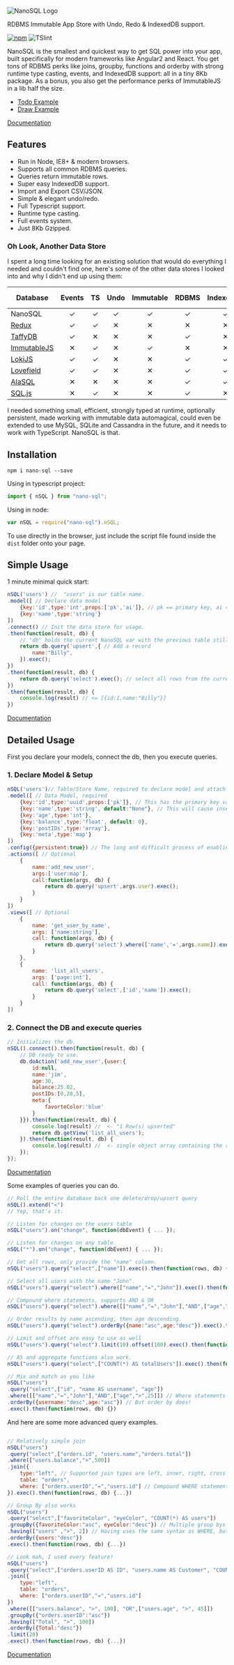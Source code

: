![NanoSQL Logo](https://raw.githubusercontent.com/ClickSimply/Nano-SQL/master/logo.png)

RDBMS Immutable App Store with Undo, Redo & IndexedDB support.

[![npm](https://img.shields.io/npm/l/express.svg?style=flat-square)](https://github.com/ClickSimply/nano-sql/blob/master/LICENSE)
![TSlint](https://img.shields.io/badge/tslint-passing-green.svg?style=flat-square)

NanoSQL is the smallest and quickest way to get SQL power into your app, built specifically for modern frameworks like Angular2 and React. You get tons of RDBMS perks like joins, groupby, functions and orderby with strong runtime type casting, events, and IndexedDB support: all in a tiny 8Kb package.   As a bonus, you also get the performance perks of ImmutableJS in a lib half the size.

* [Todo Example](https://some-sql.com/react-todo/)
* [Draw Example](https://some-sql.com/react-draw/)

[Documentation](https://github.com/ClickSimply/Nano-SQL/wiki)

## Features

- Run in Node, IE8+ & modern browsers.
- Supports all common RDBMS queries.
- Queries return immutable rows.
- Super easy IndexedDB support.
- Import and Export CSV/JSON.
- Simple & elegant undo/redo.
- Full Typescript support.
- Runtime type casting.
- Full events system.
- Just 8Kb Gzipped.

### Oh Look, Another Data Store

I spent a long time looking for an existing solution that would do everything I needed and couldn't find one, here's some of the other data stores I looked into and why I didn't end up using them:

| Database                                                 | Events | TS  | Undo  | Immutable | RDBMS | IndexedDB | NodeJS | Any Backend | Size |
|----------------------------------------------------------|:------:|:---:|:-----:|:---------:|:-----:|:---------:|:--------:|:--------------:|:----------:|
| NanoSQL                                                  | ✓      | ✓   | ✓    | ✓         | ✓     | ✓         | ✓       | ✓             | 8         |
| [Redux](https://github.com/reactjs/redux)                | ✓      | ✓   | ✕    | ✕         | ✕     | ✕         | ✓      | ✕              | 2         |
| [TaffyDB](https://github.com/typicaljoe/taffydb)         | ✓      | ✕   | ✕    | ✕         | ✓     | ✕         | ✓      | ✕              | 5        |
| [ImmutableJS](https://github.com/facebook/immutable-js/) | ✕      | ✓   | ✕    | ✓         | ✕     | ✕         | ✓      | ✕              | 16        |
| [LokiJS](https://github.com/techfort/LokiJS)             | ✓      | ✓   | ✕    | ✕         | ✓     | ✓         | ✓      | ✓              | 19        |
| [Lovefield](https://github.com/google/lovefield)         | ✓      | ✓   | ✕    | ✕         | ✓     | ✓         | ✕      | ✕              | 40        |
| [AlaSQL](https://github.com/agershun/alasql)             | ✕      | ✕   | ✕    | ✕         | ✓     | ✓         | ✓      | ✓              | 88        |
| [SQL.js](https://github.com/kripken/sql.js/)             | ✕      | ✓   | ✕    | ✕         | ✓     | ✕         | ✓      | ✕              | 500       |

I needed something small, efficient, strongly typed at runtime, optionally persistent, made working with immutable data automagical, could even be extended to use MySQL, SQLite and Cassandra in the future, and it needs to work with TypeScript.  NanoSQL is that.  

## Installation

`npm i nano-sql --save`

Using in typescript project:

```js
import { nSQL } from "nano-sql";
```

Using in node:

```js
var nSQL = require("nano-sql").nSQL;

```

To use directly in the browser, just include the script file found inside the `dist` folder onto your page.

## Simple Usage

1 minute minimal quick start:

```js
nSQL('users') //  "users" is our table name.
.model([ // Declare data model
    {key:'id',type:'int',props:['pk','ai']}, // pk == primary key, ai == auto incriment
    {key:'name',type:'string'}
])
.connect() // Init the data store for usage.
.then(function(result, db) {
    // "db" holds the current NanoSQL var with the previous table still selected.
    return db.query('upsert',{ // Add a record
        name:"Billy",
    }).exec();
})
.then(function(result, db) {
    return db.query('select').exec(); // select all rows from the current active table
})
.then(function(result, db) {
    console.log(result) // <= [{id:1,name:"Billy"}]
})

```

[Documentation](https://github.com/ClickSimply/Nano-SQL/wiki)

## Detailed Usage
First you declare your models, connect the db, then you execute queries.

### 1. Declare Model & Setup

```js
nSQL('users')// Table/Store Name, required to declare model and attach it to this store.
.model([ // Data Model, required
    {key:'id',type:'uuid',props:['pk']}, // This has the primary key value
    {key:'name',type:'string', default:"None"}, // This will cause inserts to always use "None" if no value is provided.
    {key:'age',type:'int'},
    {key:'balance',type:'float', default: 0},
    {key:'postIDs',type:'array'},
    {key:'meta',type:'map'}
])
.config({persistent:true}) // The long and difficult process of enabling indexed DB support, optional.
.actions([ // Optional
    {
        name:'add_new_user',
        args:['user:map'],
        call:function(args, db) {
            return db.query('upsert',args.user).exec();
        }
    }
])
.views([ // Optional
    {
        name: 'get_user_by_name',
        args: ['name:string'],
        call: function(args, db) {
            return db.query('select').where(['name','=',args.name]).exec();
        }
    },
    {
        name: 'list_all_users',
        args: ['page:int'],
        call: function(args, db) {
            return db.query('select',['id','name']).exec();
        }
    }                       
])

```

### 2. Connect the DB and execute queries

```js
// Initializes the db.
nSQL().connect().then(function(result, db) {
    // DB ready to use.
    db.doAction('add_new_user',{user:{
        id:null,
        name:'jim',
        age:30,
        balance:25.02,
        postIDs:[0,20,5],
        meta:{
            favorteColor:'blue'
        }
    }}).then(function(result, db) {
        console.log(result) //  <- "1 Row(s) upserted"
        return db.getView('list_all_users');
    }).then(function(result, db) {
        console.log(result) //  <- single object array containing the row we inserted.
    });
});

```

[Documentation](https://github.com/ClickSimply/Nano-SQL/wiki)

Some examples of queries you can do.

```js
// Roll the entire database back one delete/drop/upsert query
nSQL().extend("<") 
// Yep, that's it.

// Listen for changes on the users table
nSQL("users").on("change", function(dbEvent) { ... });

// Listen for changes on any table
nSQL("*").on("change", function(dbEvent) { ... });

// Get all rows, only provide the "name" column.
nSQL("users").query("select",["name"]).exec().then(function(rows, db) {...});

// Select all users with the name "John".
nSQL("users").query("select").where(["name","=","John"]).exec().then(function(rows, db) {...});

// Compound where statements, supports AND & OR
nSQL("users").query("select").where([["name","=","John"],"AND",["age",">",25]]).exec().then(function(rows, db) {...});

// Order results by name ascending, then age descending.
nSQL("users").query("select").orderBy({name:"asc",age:"desc"}).exec().then(function(rows, db) {...});

// Limit and offset are easy to use as well
nSQL("users").query("select").limit(10).offset(100).exec().then(function(rows, db) {...});

// AS and aggregate functions also work.
nSQL("users").query("select",["COUNT(*) AS totalUsers"]).exec().then(function(rows, db) {...});

// Mix and match as you like
nSQL("users")
.query("select",["id", "name AS username", "age"])
.where([["name","=","John"],"AND",["age",">",25]]) // Where statements can't use AS aliases
.orderBy({username:"desc",age:"asc"}) // But order by does!
.exec().then(function(rows, db) {})

```

And here are some more advanced query examples.

```js

// Relatively simple join
nSQL("users")
.query("select",["orders.id", "users.name","orders.total"])
.where(["users.balance",">",500])
.join({
    type:"left", // Supported join types are left, inner, right, cross and outer.
    table: "orders",
    where: ["orders.userID","=","users.id"] // Compound WHERE statements with AND/OR don't work, just single ones do.
}).exec().then(function(rows, db) {...})

// Group By also works
nSQL("users")
.query("select",["favoriteColor", "eyeColor", "COUNT(*) AS users"])
.groupBy({favoriteColor:"asc", eyeColor:"desc"}) // Multiple group bys aren't a problem!
.having(["users" ,">", 2]) // Having uses the same syntax as WHERE, but runs after the GROUP BY command.
.orderBy({users:"desc"})
.exec().then(function(rows, db) {...})

// Look mah, I used every feature!
nSQL("users")
.query("select",["orders.userID AS ID", "users.name AS Customer", "COUNT(*) AS Orders", "SUM(orders.total) AS Total"])
.join({
    type:"left", 
    table: "orders",
    where: ["orders.userID","=","users.id"] 
})
.where([["users.balance", ">", 100], "OR",["users.age", ">", 45]])
.groupBy({"orders.userID":"asc"})
.having(["Total", ">", 100])
.orderBy({Total:"desc"})
.limit(20)
.exec().then(function(rows, db) {...})

```

[Documentation](https://github.com/ClickSimply/Nano-SQL/wiki)